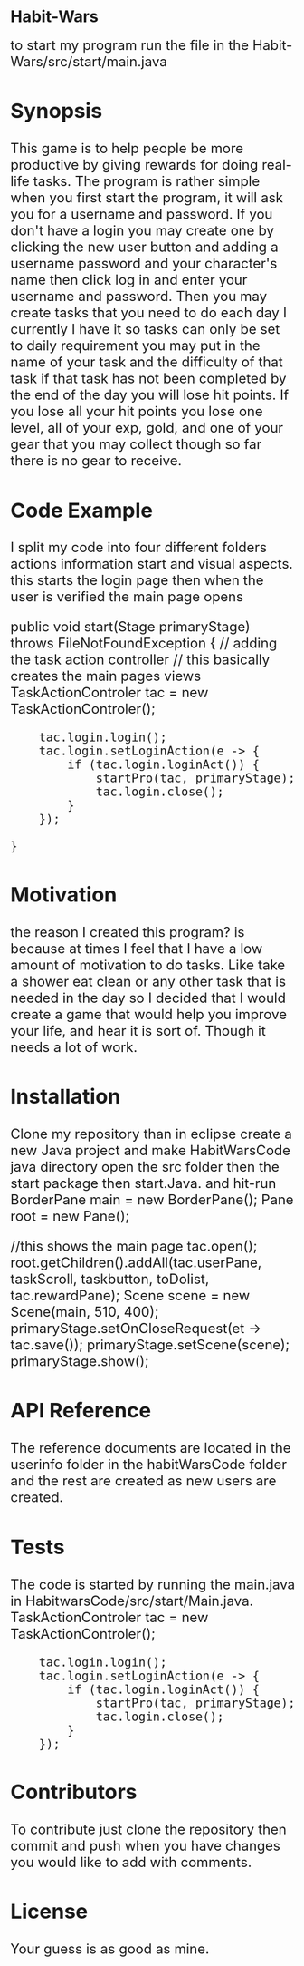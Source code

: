 # Habit-Wars
 <font size="+2">
 to start my program run the file in the Habit-Wars/src/start/main.java

## Synopsis
This game is to help people be more productive by giving rewards for doing real-life tasks. The program is rather simple 
 when you first start the program, it will ask you for a username and password. If you don't have a login you may create one by clicking the new user button and adding a username password and your character's name then click log in and enter your username and password. Then you may create tasks that you need to do each day I currently I have it so tasks can only be set to daily requirement you may put in the name of your task and the difficulty of that task if that task has not been completed by the end of the day you will lose hit points. If you lose all your hit points you lose one level, all of your exp, gold, and one of your gear that you may collect though so far there is no gear to receive.

## Code Example

I split my code into four different folders actions information start and visual aspects.
this starts the login page then when the user is verified the main page opens

public void start(Stage primaryStage) throws FileNotFoundException {
        // adding the task action controller
        // this basically creates the main pages views
        TaskActionControler tac = new TaskActionControler();

        tac.login.login();
        tac.login.setLoginAction(e -> {
            if (tac.login.loginAct()) {
                startPro(tac, primaryStage);
                tac.login.close();
            }
        });

    }

## Motivation
the reason I created this program? is because at times I feel that I have a low amount of motivation to do tasks. Like take a shower eat clean or any other task that is needed in the day so I decided that I would create a game that would help you improve your life, and hear it is sort of.  Though it needs a lot of work.

## Installation
Clone my repository than in eclipse create a new Java project and make HabitWarsCode java directory
open the src folder then the start package then start.Java. and hit-run
BorderPane main = new BorderPane();
        Pane root = new Pane();

//this shows the main page
        tac.open();
        root.getChildren().addAll(tac.userPane, taskScroll, taskbutton, toDolist, tac.rewardPane);
        Scene scene = new Scene(main, 510, 400);
        primaryStage.setOnCloseRequest(et -> tac.save());
        primaryStage.setScene(scene);
        primaryStage.show();
  
## API Reference
The reference documents are located in the userinfo folder in the habitWarsCode folder and the rest are created as new users are created.

## Tests
The code is started by running the main.java in HabitwarsCode/src/start/Main.java.
TaskActionControler tac = new TaskActionControler();

        tac.login.login();
        tac.login.setLoginAction(e -> {
            if (tac.login.loginAct()) {
                startPro(tac, primaryStage);
                tac.login.close();
            }
        });

## Contributors

To contribute just clone the repository then commit and push when you have changes you would like to add with comments.

## License

Your guess is as good as mine.

